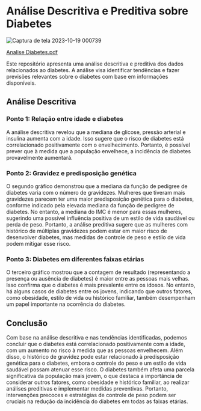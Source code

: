 # Análise Descritiva e Preditiva sobre Diabetes

![Captura de tela 2023-10-19 000739](https://github.com/Julianadev/Diabetes-predictive-analysis/assets/68672538/09502c47-ba27-47e3-83ba-c45b2002556b)


[Analise Diabetes.pdf](https://github.com/Julianadev/Diabetes-predictive-analysis/files/13037456/Analise.Diabetes.pdf)


Este repositório apresenta uma análise descritiva e preditiva dos dados relacionados ao diabetes. A análise visa identificar tendências e fazer previsões relevantes sobre o diabetes com base em informações disponíveis.

## Análise Descritiva

### Ponto 1: Relação entre idade e diabetes

A análise descritiva revelou que a mediana de glicose, pressão arterial e insulina aumenta com a idade. Isso sugere que o risco de diabetes está correlacionado positivamente com o envelhecimento. Portanto, é possível prever que à medida que a população envelhece, a incidência de diabetes provavelmente aumentará.

### Ponto 2: Gravidez e predisposição genética

O segundo gráfico demonstrou que a mediana da função de pedigree de diabetes varia com o número de gravidezes. Mulheres que tiveram mais gravidezes parecem ter uma maior predisposição genética para o diabetes, conforme indicado pela elevada mediana da função de pedigree de diabetes. No entanto, a mediana do IMC é menor para essas mulheres, sugerindo uma possível influência positiva de um estilo de vida saudável ou perda de peso. Portanto, a análise preditiva sugere que as mulheres com histórico de múltiplas gravidezes podem estar em maior risco de desenvolver diabetes, mas medidas de controle de peso e estilo de vida podem mitigar esse risco.

### Ponto 3: Diabetes em diferentes faixas etárias

O terceiro gráfico mostrou que a contagem de resultado (representando a presença ou ausência de diabetes) é maior entre as pessoas mais velhas. Isso confirma que o diabetes é mais prevalente entre os idosos. No entanto, há alguns casos de diabetes entre os jovens, indicando que outros fatores, como obesidade, estilo de vida ou histórico familiar, também desempenham um papel importante na ocorrência do diabetes.

## Conclusão

Com base na análise descritiva e nas tendências identificadas, podemos concluir que o diabetes está correlacionado positivamente com a idade, com um aumento no risco à medida que as pessoas envelhecem. Além disso, o histórico de gravidez pode estar relacionado à predisposição genética para o diabetes, embora o controle do peso e um estilo de vida saudável possam atenuar esse risco. O diabetes também afeta uma parcela significativa da população mais jovem, o que destaca a importância de considerar outros fatores, como obesidade e histórico familiar, ao realizar análises preditivas e implementar medidas preventivas. Portanto, intervenções precoces e estratégias de controle de peso podem ser cruciais na redução da incidência do diabetes em todas as faixas etárias.
